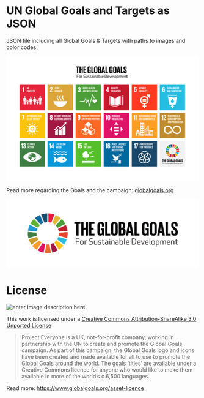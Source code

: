 # UN Global Goals and Targets as JSON

JSON file including all Global Goals &amp; Targets with paths to images and color codes.

![enter image description here](https://raw.githubusercontent.com/TrustchainEG/global-goals-and-targets-json/master/assets/img/the-global-goals-grid-color.png)

Read more regarding the Goals and the campaign: [globalgoals.org](https://www.globalgoals.org/)

![enter image description here](https://raw.githubusercontent.com/TrustchainEG/global-goals-and-targets-json/master/assets/img/logo-horizontal.png)

# License

![enter image description here](https://i.creativecommons.org/l/by-sa/3.0/88x31.png)

This work is licensed under a [Creative Commons Attribution-ShareAlike 3.0 Unported License](http://creativecommons.org/licenses/by-sa/3.0/)

> Project Everyone is a UK, not-for-profit company, working in
> partnership with the UN to create and promote the Global Goals
> campaign. As part of this campaign, the Global Goals logo and icons
> have been created and made available for all to use to promote the
> Global Goals around the world. The goals ‘titles’ are available under
> a Creative Commons licence for anyone who would like to make them
> available in more of the world’s c.6,500 languages.

Read more: https://www.globalgoals.org/asset-licence


